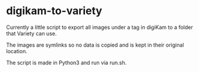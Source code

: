 # digikam-to-variety

Currently a little script to export all images under a tag in digiKam to a folder that Variety can use.

The images are symlinks so no data is copied and is kept in their original location.

The script is made in Python3 and run via run.sh.
